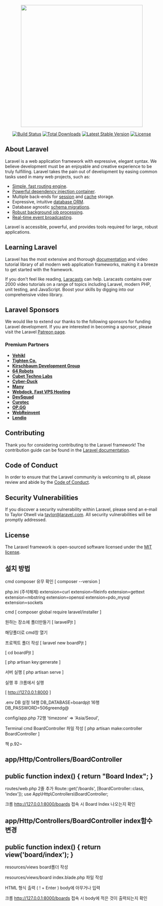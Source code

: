 <p align="center"><a href="https://laravel.com" target="_blank"><img src="https://raw.githubusercontent.com/laravel/art/master/logo-lockup/5%20SVG/2%20CMYK/1%20Full%20Color/laravel-logolockup-cmyk-red.svg" width="400"></a></p>

<p align="center">
<a href="https://travis-ci.org/laravel/framework"><img src="https://travis-ci.org/laravel/framework.svg" alt="Build Status"></a>
<a href="https://packagist.org/packages/laravel/framework"><img src="https://img.shields.io/packagist/dt/laravel/framework" alt="Total Downloads"></a>
<a href="https://packagist.org/packages/laravel/framework"><img src="https://img.shields.io/packagist/v/laravel/framework" alt="Latest Stable Version"></a>
<a href="https://packagist.org/packages/laravel/framework"><img src="https://img.shields.io/packagist/l/laravel/framework" alt="License"></a>
</p>

## About Laravel

Laravel is a web application framework with expressive, elegant syntax. We believe development must be an enjoyable and creative experience to be truly fulfilling. Laravel takes the pain out of development by easing common tasks used in many web projects, such as:

- [Simple, fast routing engine](https://laravel.com/docs/routing).
- [Powerful dependency injection container](https://laravel.com/docs/container).
- Multiple back-ends for [session](https://laravel.com/docs/session) and [cache](https://laravel.com/docs/cache) storage.
- Expressive, intuitive [database ORM](https://laravel.com/docs/eloquent).
- Database agnostic [schema migrations](https://laravel.com/docs/migrations).
- [Robust background job processing](https://laravel.com/docs/queues).
- [Real-time event broadcasting](https://laravel.com/docs/broadcasting).

Laravel is accessible, powerful, and provides tools required for large, robust applications.

## Learning Laravel

Laravel has the most extensive and thorough [documentation](https://laravel.com/docs) and video tutorial library of all modern web application frameworks, making it a breeze to get started with the framework.

If you don't feel like reading, [Laracasts](https://laracasts.com) can help. Laracasts contains over 2000 video tutorials on a range of topics including Laravel, modern PHP, unit testing, and JavaScript. Boost your skills by digging into our comprehensive video library.

## Laravel Sponsors

We would like to extend our thanks to the following sponsors for funding Laravel development. If you are interested in becoming a sponsor, please visit the Laravel [Patreon page](https://patreon.com/taylorotwell).

### Premium Partners

- **[Vehikl](https://vehikl.com/)**
- **[Tighten Co.](https://tighten.co)**
- **[Kirschbaum Development Group](https://kirschbaumdevelopment.com)**
- **[64 Robots](https://64robots.com)**
- **[Cubet Techno Labs](https://cubettech.com)**
- **[Cyber-Duck](https://cyber-duck.co.uk)**
- **[Many](https://www.many.co.uk)**
- **[Webdock, Fast VPS Hosting](https://www.webdock.io/en)**
- **[DevSquad](https://devsquad.com)**
- **[Curotec](https://www.curotec.com/services/technologies/laravel/)**
- **[OP.GG](https://op.gg)**
- **[WebReinvent](https://webreinvent.com/?utm_source=laravel&utm_medium=github&utm_campaign=patreon-sponsors)**
- **[Lendio](https://lendio.com)**

## Contributing

Thank you for considering contributing to the Laravel framework! The contribution guide can be found in the [Laravel documentation](https://laravel.com/docs/contributions).

## Code of Conduct

In order to ensure that the Laravel community is welcoming to all, please review and abide by the [Code of Conduct](https://laravel.com/docs/contributions#code-of-conduct).

## Security Vulnerabilities

If you discover a security vulnerability within Laravel, please send an e-mail to Taylor Otwell via [taylor@laravel.com](mailto:taylor@laravel.com). All security vulnerabilities will be promptly addressed.

## License

The Laravel framework is open-sourced software licensed under the [MIT license](https://opensource.org/licenses/MIT).
## 설치 방법

cmd
composer 유무 확인
[ composer --version ]

php.ini 
(주석해제)
extension=curl
extension=fileinfo
extension=gettext
extension=mbstring
extension=openssl
extension=pdo_mysql
extension=sockets

cmd
[ composer global require laravel/installer ]

원하는 장소에 폴더만들기
[ laravelPjt ]

해당폴더로 cmd창 열기

프로젝트 폴더 작성
[ laravel new boardPjt ]

[ cd boardPjt ]

[ php artisan key:generate ]

서버 실행
[ php artisan serve ]

실행 후 크롬에서 실행

[ http://127.0.0.1:8000 ]


.env
DB 설정
14행 DB_DATABASE=boardpjt
16행 DB_PASSWORD=506greendg@

config/app.php
72행 'timezone' => 'Asia/Seoul',

Terminal cmd
BoardController 파일 작성
[ php artisan make:controller BoardController ]

책 p.92~

app/Http/Controllers/BoardController
--------------------------------
  public function index() {
    return "Board Index";
  }
--------------------------------

routes/web.php
2줄 추가
Route::get('/boards', [BoardController::class, 'index']);
use App\Http\Controllers\BoardController;

크롬 
http://127.0.0.1:8000/boards 접속 시
Board Index 나오는지 확인

app/Http/Controllers/BoardController
index함수 변경
--------------------------------
  public function index() {
    return view('board/index');
  }
--------------------------------

resources/views
board폴더 작성

resources/views/board
index.blade.php 파일 작성

HTML 형식 출력 ( ! + Enter )
body에 아무거나 입력

크롬 
http://127.0.0.1:8000/boards 접속 시
body에 적은 것이 출력되는지 확인

